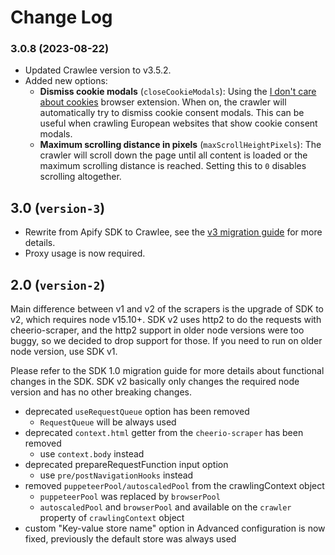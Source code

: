 # Change Log

### 3.0.8 (2023-08-22)

- Updated Crawlee version to v3.5.2.
- Added new options:
    - **Dismiss cookie modals** (`closeCookieModals`): Using the [I don't care about cookies](https://addons.mozilla.org/en-US/firefox/addon/i-dont-care-about-cookies/) browser extension. When on, the crawler will automatically try to dismiss cookie consent modals. This can be useful when crawling European websites that show cookie consent modals.
    - **Maximum scrolling distance in pixels** (`maxScrollHeightPixels`): The crawler will scroll down the page until all content is loaded or the maximum scrolling distance is reached. Setting this to `0` disables scrolling altogether.

## 3.0 (`version-3`)

- Rewrite from Apify SDK to Crawlee, see the [v3 migration guide](https://sdk.apify.com/docs/upgrading/upgrading-to-v3) for more details.
- Proxy usage is now required.

## 2.0 (`version-2`)

Main difference between v1 and v2 of the scrapers is the upgrade of SDK to v2, which requires node v15.10+. SDK v2 uses http2 to do the requests with cheerio-scraper, and the http2 support in older node versions were too buggy, so we decided to drop support for those. If you need to run on older node version, use SDK v1.

Please refer to the SDK 1.0 migration guide for more details about functional changes in the SDK. SDK v2 basically only changes the required node version and has no other breaking changes.

- deprecated `useRequestQueue` option has been removed
    - `RequestQueue` will be always used
- deprecated `context.html` getter from the `cheerio-scraper` has been removed
    - use `context.body` instead
- deprecated prepareRequestFunction input option
    - use `pre/postNavigationHooks` instead
- removed `puppeteerPool/autoscaledPool` from the crawlingContext object
    - `puppeteerPool` was replaced by `browserPool`
    - `autoscaledPool` and `browserPool` and available on the `crawler` property of `crawlingContext` object
- custom "Key-value store name" option in Advanced configuration is now fixed, previously the default store was always used
